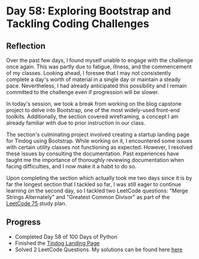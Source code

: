 # Day 58: Exploring Bootstrap and Tackling Coding Challenges

## Reflection

Over the past few days, I found myself unable to engage with the challenge once again. This was partly due to fatigue, illness, and the commencement of my classes. Looking ahead, I foresee that I may not consistently complete a day's worth of material in a single day or maintain a steady pace. Nevertheless, I had already anticipated this possibility and I remain committed to the challenge even if progression will be slower.

In today's session, we took a break from working on the blog capstone project to delve into Bootstrap, one of the most widely-used front-end toolkits. Additionally, the section covered wireframing, a concept I am already familiar with due to prior instruction in our class.

The section's culminating project involved creating a startup landing page for Tindog using Bootstrap. While working on it, I encountered some issues with certain utility classes not functioning as expected. However, I resolved these issues by consulting the documentation. Past experiences have taught me the importance of thoroughly reviewing documentation when facing difficulties, and I now make it a habit to do so.

Upon completing the section which actually took me two days since it is by far the longest section that I tackled so far, I was still eager to continue learning on the second day, so I tackled two LeetCode questions: "Merge Strings Alternately" and "Greatest Common Divisor" as part of the [LeetCode 75](https://leetcode.com/studyplan/leetcode-75/) study plan.

## Progress

- Completed Day 58 of 100 Days of Python
- Finished the [Tindog Landing Page](https://github.com/johnivanpuayap/TindogLandingPage)
- Solved 2 LeetCode Questions. My solutions can be found here [here](https://github.com/johnivanpuayap/LeetCode75)
